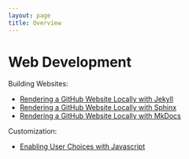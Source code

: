 ```yaml
---
layout: page
title: Overview
---
```



Web Development
==================

Building Websites:
  - [Rendering a GitHub Website Locally with Jekyll](Jekyll_Tutorial.md)
  - [Rendering a GitHub Website Locally with Sphinx](Sphinx_Tutorial.md)
  - [Rendering a GitHub Website Locally with MkDocs](mkdocs.md)

Customization:  
  - [Enabling User Choices with Javascript](Javascript-dropdown-box/javascript_chooser.md)
